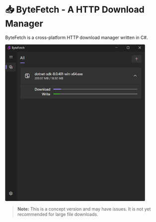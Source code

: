 # 📥 ByteFetch - A HTTP Download Manager

ByteFetch is a cross-platform HTTP download manager written in C#.

<img src="preview/preview.png" alt="preview" width="450">

> **Note:** This is a concept version and may have issues. It is not yet recommended for large file downloads.